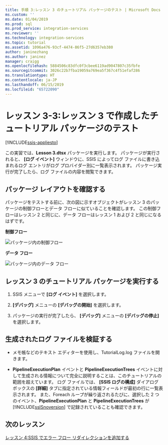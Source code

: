 ```yaml
---
title: 手順 3:レッスン 3 のチュートリアル パッケージのテスト | Microsoft Docs
ms.custom: ''
ms.date: 01/04/2019
ms.prod: sql
ms.prod_service: integration-services
ms.reviewer: ''
ms.technology: integration-services
ms.topic: tutorial
ms.assetid: 1096a476-93cf-4474-86f5-27d6357eb380
author: janinezhang
ms.author: janinez
manager: craigg
ms.openlocfilehash: 5884506c83dfc0f3cbee6119ad9047807c35fbfe
ms.sourcegitcommit: 3026c22b7fba19059a769ea5f367c4f51efaf286
ms.translationtype: HT
ms.contentlocale: ja-JP
ms.lasthandoff: 06/15/2019
ms.locfileid: "65722090"
---
```

# <a name="lesson-3-3-test-the-lesson-3-tutorial-package"></a>レッスン 3-3:レッスン 3 で作成したチュートリアル パッケージのテスト

[!INCLUDE[ssis-appliesto](../includes/ssis-appliesto-ssvrpluslinux-asdb-asdw-xxx.md)]



この実習では、**Lesson 3.dtsx** パッケージを実行します。 パッケージが実行されると、 **[ログ イベント]** ウィンドウに、SSIS によってログ ファイルに書き込まれるログ エントリがログ プロバイダー別に一覧表示されます。 パッケージ実行が完了したら、ログ ファイルの内容を閲覧できます。  
  
## <a name="check-the-package-layout"></a>パッケージ レイアウトを確認する  
パッケージをテストする前に、次の図に示すオブジェクトがレッスン 3 のパッケージの制御フローとデータ フローに似ていることを確認します。 この制御フローはレッスン 2 と同じに、データ フローはレッスン 1 および 2 と同じになるはずです。  
  
**制御フロー**  
  
![パッケージ内の制御フロー](../integration-services/media/task4lesson2control.gif "パッケージ内の制御フロー")  
  
**データ フロー**  
  
![パッケージ内のデータ フロー](../integration-services/media/task9lesson1data.gif "パッケージ内のデータ フロー")  
  
## <a name="run-the-lesson-3-tutorial-package"></a>レッスン 3 のチュートリアル パッケージを実行する  
  
1.  SSIS メニューで **[ログ イベント]** を選択します。  
  
2.  **[デバッグ]** メニューの **[デバッグの開始]** を選択します。  
  
3.  パッケージの実行が完了したら、 **[デバッグ]** メニューの **[デバッグの停止]** を選択します。  
  
## <a name="examine-the-generated-log-file"></a>生成されたログ ファイルを検証する  
  
-   メモ帳などのテキスト エディターを使用し、TutorialLog.log ファイルを開きます。  
  
-   **PipelineExecutionPlan** イベントと **PipelineExecutionTrees** イベントに対して生成される情報について完全に説明することは、このチュートリアルの範囲を超えています。  ログ ファイルでは、 **[SSIS ログの構成]** ダイアログ ボックスの **[詳細]** タブに指定されている情報フィールドが最初の行に一覧表示されます。 また、Foreach ループが繰り返されるたびに、選択した 2 つのイベント、**PipelineExecutionPlan** と **PipelineExecutionTrees** が [!INCLUDE[ssISnoversion](../includes/ssisnoversion-md.md)] で記録されていることも確認できます。  
  
## <a name="next-lesson"></a>次のレッスン  
[レッスン 4:SSIS でエラー フロー リダイレクションを追加する](../integration-services/lesson-4-add-error-flow-redirection-with-ssis.md)  
  
  
  
